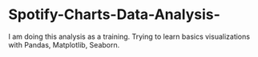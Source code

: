 # Spotify-Charts-Data-Analysis-
I am doing this analysis as a training. Trying to learn basics visualizations with Pandas, Matplotlib, Seaborn. 
